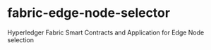 # fabric-edge-node-selector
Hyperledger Fabric Smart Contracts and Application for Edge Node selection
